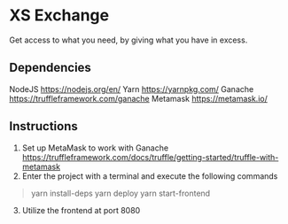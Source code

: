 # XS Exchange
Get access to what you need, by giving what you have in excess.

## Dependencies
NodeJS https://nodejs.org/en/
Yarn https://yarnpkg.com/
Ganache https://truffleframework.com/ganache
Metamask https://metamask.io/

## Instructions
1. Set up MetaMask to work with Ganache https://truffleframework.com/docs/truffle/getting-started/truffle-with-metamask
2. Enter the project with a terminal and execute the following commands
> yarn install-deps
> yarn deploy
> yarn start-frontend
3. Utilize the frontend at port 8080

